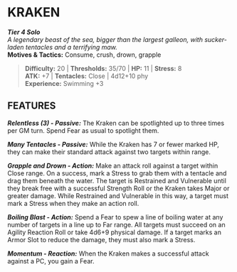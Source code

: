 ﻿---
tier: 4
type: Solo
difficulty: 20
hp: 11
stress: 8
---
# KRAKEN

***Tier 4 Solo***  
*A legendary beast of the sea, bigger than the largest galleon, with sucker-laden tentacles and a terrifying maw.*  
**Motives & Tactics:** Consume, crush, drown, grapple

> **Difficulty:** 20 | **Thresholds:** 35/70 | **HP:** 11 | **Stress:** 8  
> **ATK:** +7 | **Tentacles:** Close | 4d12+10 phy  
> **Experience:** Swimming +3

## FEATURES

***Relentless (3) - Passive:*** The Kraken can be spotlighted up to three times per GM turn. Spend Fear as usual to spotlight them.

***Many Tentacles - Passive:*** While the Kraken has 7 or fewer marked HP, they can make their standard attack against two targets within range.

***Grapple and Drown - Action:*** Make an attack roll against a target within Close range. On a success, mark a Stress to grab them with a tentacle and drag them beneath the water. The target is Restrained and Vulnerable until they break free with a successful Strength Roll or the Kraken takes Major or greater damage. While Restrained and Vulnerable in this way, a target must mark a Stress when they make an action roll.

***Boiling Blast - Action:*** Spend a Fear to spew a line of boiling water at any number of targets in a line up to Far range. All targets must succeed on an Agility Reaction Roll or take 4d6+9 physical damage. If a target marks an Armor Slot to reduce the damage, they must also mark a Stress.

***Momentum - Reaction:*** When the Kraken makes a successful attack against a PC, you gain a Fear.
